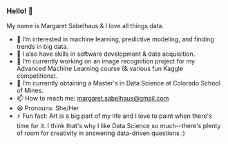 ### Hello! 👋

My name is Margaret Sabelhaus & I love all things data.

- 👀 I’m interested in machine learning, predictive modeling, and finding trends in big data.
- 💬 I also have skills in software development & data acquisition.
- 🔭 I’m currently working on an image recognition project for my Advanced Machine Learning course (& various fun Kaggle competitions).
- 🌱 I’m currently obtaining a Master's in Data Science at Colorado School of Mines.
- 📫 How to reach me: margaret.sabelhaus@gmail.com
- 😄 Pronouns: She/Her
- ⚡ Fun fact: Art is a big part of my life and I love to paint when there's time for it. I think that's why I like Data Science so much--there's plenty of room for creativity in answering data-driven questions :) 

<!--
**msabelhaus/msabelhaus** is a ✨ _special_ ✨ repository because its `README.md` (this file) appears on your GitHub profile.

Here are some ideas to get you started:

- 🔭 I’m currently working on ...
- 🌱 I’m currently learning ...
- 👯 I’m looking to collaborate on ...
- 🤔 I’m looking for help with ...
- 💬 Ask me about ...
- 📫 How to reach me: ...
- 😄 Pronouns: ...
- ⚡ Fun fact: ...
-->
